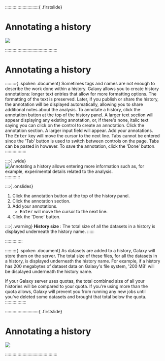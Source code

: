 

:::::::::::::::::::::::::::{ .firstslide}
# Annotating a history

![](src/Images/galaxy_logos_all.png)


::::::::::::::::::::::::::::::::::::::::::



# Annotating a history

:::::::::{ .spoken .document}
Sometimes tags and names are not enough to describe the work done within a history. Galaxy allows you to create history annotations: longer text entries that allow for more formatting options. The formatting of the text is preserved. Later, if you publish or share the history, the annotation will be displayed automatically, allowing you to share additional notes about the analysis.
To annotate a history, click the annotation button at the top of the history panel. A larger text section will appear displaying any existing annotation, or, if there's none, italic text saying you can click on the control to create an annotation. Click the annotation section. A larger input field will appear. Add your annotations. The <kbd>Enter</kbd> key will move the cursor to the next line. Tabs cannot be entered since the 'Tab' button is used to switch between controls on the page. Tabs can be pasted in however. To save the annotation, click the 'Done' button.
:::::::::::::::::

::::{ .wide}
![Annotating a history allows entering more information such as, for example, experimental details related to the analysis.](src/Images/annotations.png "Annotating a history allows entering more information such as, for example, experimental details related to the analysis")
::::::::::::

::::{ .onslides}
1. Click the annotation button at the top of the history panel.
2. Click the annotation section.
3. Add your annotations.
   - <kbd>Enter</kbd> will move the cursor to the next line.
4. Click the 'Done' button.


::::{ .warning}
<b>History size</b> : The total size of all the datasets in a history is displayed underneath the history name.
::::::

::::::::::::::

:::::::::{ .spoken .document}
As datasets are added to a history, Galaxy will store them on the server. The total size of these files, for all the datasets in a history, is displayed underneath the history name. For example, if a history has 200 megabytes of dataset data on Galaxy's file system, '200 MB' will be displayed underneath the history name.

If your Galaxy server uses quotas, the total combined size of all your histories will be compared to your quota. If you're using more than the quota allows, Galaxy will prevent you from running any new jobs until you've deleted some datasets and brought that total below the quota.
:::::::::::::::::




:::::::::::::::::::::::::::{ .firstslide}
# Annotating a history

![](src/Images/galaxy_logos_all.png)


::::::::::::::::::::::::::::::::::::::::::
